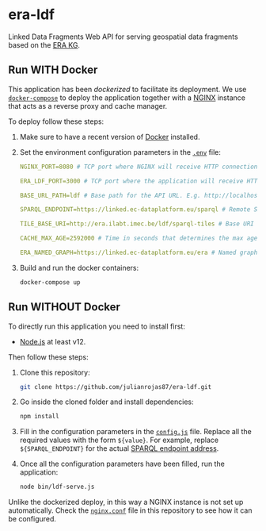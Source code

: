 # era-ldf
Linked Data Fragments Web API for serving geospatial data fragments based on the [ERA KG](https://linked.ec-dataplatform.eu/sparql).

## Run WITH Docker

This application has been _dockerized_ to facilitate its deployment. We use [`docker-compose`](https://docs.docker.com/compose/) to deploy the application together with a [NGINX](https://www.nginx.com/) instance that acts as a reverse proxy and cache manager.

To deploy follow these steps:

1. Make sure to have a recent version of [Docker](https://docs.docker.com/engine/install/) installed.

2. Set the environment configuration parameters in the [`.env`](https://github.com/julianrojas87/era-ldf/blob/main/.env) file:

   ```yaml
   NGINX_PORT=8080 # TCP port where NGINX will receive HTTP connections
   
   ERA_LDF_PORT=3000 # TCP port where the application will receive HTTP connections
   
   BASE_URL_PATH=ldf # Base path for the API URL. E.g. http://localhost:3000/ldf/... 
   
   SPARQL_ENDPOINT=https://linked.ec-dataplatform.eu/sparql # Remote SPARQL endpoint hosting the KG
   
   TILE_BASE_URI=http://era.ilabt.imec.be/ldf/sparql-tiles # Base URI for identifying each tile
   
   CACHE_MAX_AGE=2592000 # Time in seconds that determines the max age a tile will be cached
   
   ERA_NAMED_GRAPH=https://linked.ec-dataplatform.eu/era # Named graph ID
   ```

   
3. Build and run the docker containers:

   ```bash
   docker-compose up
   ```



## Run WITHOUT Docker

To directly run this application you need to install first:

- [Node.js](https://nodejs.org/en/download/)  at least v12.

Then follow these steps:

1. Clone this repository:

   ```bash
   git clone https://github.com/julianrojas87/era-ldf.git
   ```

   

2. Go inside the cloned folder and install dependencies:

   ```bash
   npm install
   ```

   

3. Fill in the configuration parameters in the [`config.js`](https://github.com/julianrojas87/era-ldf/blob/main/config/config.js) file. Replace all the required values with the form  `${value}`. For example, replace `${SPARQL_ENDPOINT}` for the actual [SPARQL endpoint address](https://github.com/julianrojas87/era-ldf/blob/main/config/config.js#L11).

4. Once all the configuration parameters have been filled, run the application:

   ```  bash
   node bin/ldf-serve.js
   ```

Unlike the dockerized deploy, in this way a NGINX instance is not set up automatically. Check the [`nginx.conf`](https://github.com/julianrojas87/era-ldf/blob/main/nginx/nginx.conf) file in this repository to see how it can be configured.

